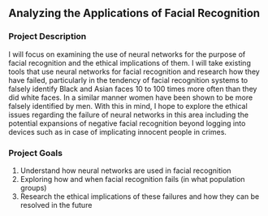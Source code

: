 ## Analyzing the Applications of Facial Recognition

### Project Description

I will focus on examining the use of neural networks for the purpose of facial recognition and the ethical implications of them. I will take existing tools that use neural networks for facial recognition and research how they have failed, particularly in the tendency of facial recognition systems to falsely identify Black and Asian faces 10 to 100 times more often than they did white faces. In a similar manner women have been shown to be more falsely identified by men. With this in mind, I hope to explore the ethical issues regarding the failure of neural networks in this area including the potential expansions of negative facial recognition beyond logging into devices such as in case of implicating innocent people in crimes.

### Project Goals

1. Understand how neural networks are used in facial recognition
2. Exploring how and when facial recognition fails (in what population groups)
3. Research the ethical implications of these failures and how they can be resolved in the future
